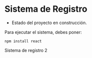 <h1> Sistema de Registro </h1>

- Estado del proyecto en construcción.

Para ejecutar el sistema, debes poner:

```npm install react```

Sistema de registro 2
